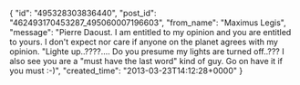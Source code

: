  {
   "id": "495328303836440",
   "post_id": "462493170453287_495060007196603",
   "from_name": "Maximus Legis",
   "message": "Pierre Daoust. I am entitled to my opinion and you are entitled to yours. I don't expect nor care if anyone on the planet agrees with my opinion. \"Lighte up..????.... Do you presume my lights are turned off..??? I also see you are a \"must have the last word\" kind of guy. Go on have it if you must :-)",
   "created_time": "2013-03-23T14:12:28+0000"
 }

